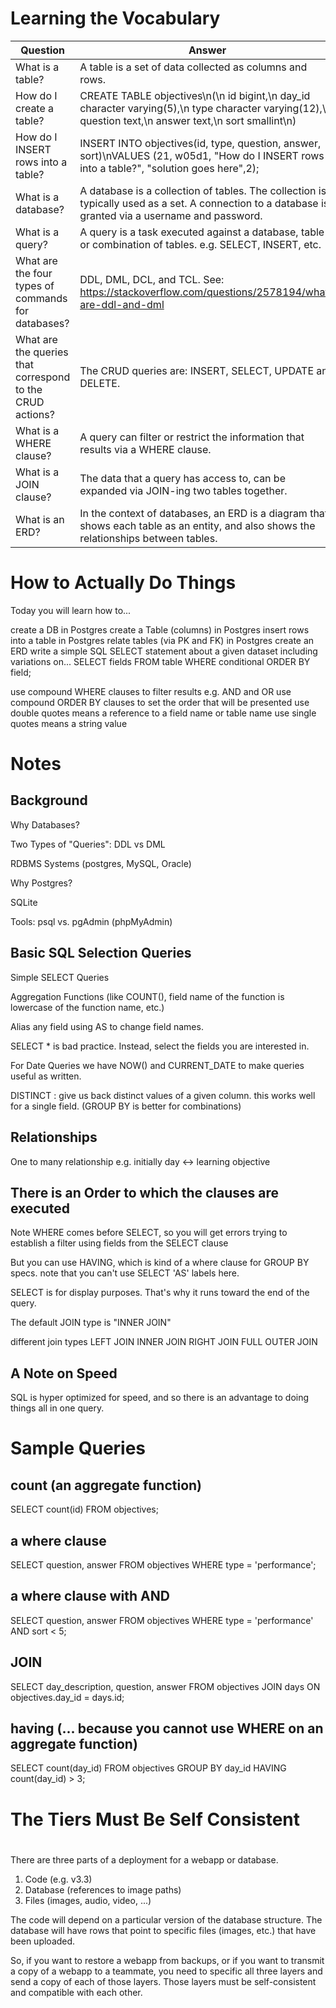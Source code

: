 # Learning the Vocabulary

|Question|Answer|
|--|--|
|What is a table?	|A table is a set of data collected as columns and rows.|	
|How do I create a table?	|CREATE TABLE objectives\n(\n id bigint,\n day_id character varying(5),\n type character varying(12),\n question text,\n answer text,\n sort smallint\n)|	
|How do I INSERT rows into a table?	|INSERT INTO objectives(id, type, question, answer, sort)\nVALUES (21, w05d1, "How do I INSERT rows into a table?", "solution goes here",2);|	
|What is a database?	|A database is a collection of tables. The collection is typically used as a set. A connection to a database is granted via a username and password.|	
|What is a query?	|A query is a task executed against a database, table or combination of tables. e.g. SELECT, INSERT, etc.|	
|What are the four types of commands for databases?	|DDL, DML, DCL, and TCL. See: https://stackoverflow.com/questions/2578194/what-are-ddl-and-dml|	
|What are the queries that correspond to the CRUD actions?	|The CRUD queries are: INSERT, SELECT, UPDATE and DELETE.|	
|What is a WHERE clause?	|A query can filter or restrict the information that results via a WHERE clause.|	
|What is a JOIN clause?	|The data that a query has access to, can be expanded via JOIN-ing two tables together.|	
|What is an ERD?	|In the context of databases, an ERD is a diagram that shows each table as an entity, and also shows the relationships between tables.|	

# How to Actually Do Things

Today you will learn how to...

create a DB in Postgres
create a Table (columns) in Postgres
insert rows into a table in Postgres
relate tables (via PK and FK) in Postgres
create an ERD
write a simple SQL SELECT statement
    about a given dataset including variations on...
    SELECT fields FROM table WHERE conditional ORDER BY field;

use compound WHERE clauses to filter results e.g. AND and OR 
use compound ORDER BY clauses to set the order that will be presented
use double quotes means a reference to a field name or table name
use single quotes means a string value


# Notes

## Background

Why Databases?

Two Types of "Queries": DDL vs DML

RDBMS Systems (postgres, MySQL, Oracle)

Why Postgres?

SQLite

Tools: psql vs. pgAdmin (phpMyAdmin)

## Basic SQL Selection Queries

Simple SELECT Queries

Aggregation Functions (like COUNT(), field name of the function is lowercase of the function name, etc.)

Alias any field using AS to change field names.

SELECT * is bad practice. Instead, select the fields you are interested in.

For Date Queries we have NOW() and CURRENT_DATE to make queries useful as written.

DISTINCT : give us back distinct values of a given column. this works well for a single field. (GROUP BY is better for combinations)

## Relationships

One to many relationship e.g. initially  day <-> learning objective

## There is an Order to which the clauses are executed

Note WHERE comes before SELECT, so you will get errors trying to establish a filter using fields from the SELECT clause

But you can use HAVING, which is kind of a where clause for GROUP BY specs. note that you can't use SELECT 'AS' labels here.

SELECT is for display purposes. That's why it runs toward the end of the query.

The default JOIN type is "INNER JOIN"

different join types
LEFT JOIN
INNER JOIN
RIGHT JOIN
FULL OUTER JOIN

## A Note on Speed

SQL is hyper optimized for speed, and so there is an advantage to doing things all in one query.

# Sample Queries

## count (an aggregate function)

SELECT count(id) 
FROM objectives;

## a where clause

SELECT question, answer
FROM objectives
WHERE type = 'performance';

## a where clause with AND

SELECT question, answer
FROM objectives
WHERE type = 'performance' AND sort < 5;

## JOIN
SELECT day_description, question, answer
FROM objectives
JOIN days ON objectives.day_id = days.id;

## having (... because you cannot use WHERE on an aggregate function)

SELECT count(day_id) 
FROM objectives 
GROUP BY day_id 
HAVING count(day_id) > 3;


#
# The Tiers Must Be Self Consistent
#

There are three parts of a deployment for a webapp or database.

1) Code (e.g. v3.3)
2) Database (references to image paths)
3) Files (images, audio, video, ...)

The code will depend on a particular version of the database structure. The database will have rows that point
to specific files (images, etc.) that have been uploaded.

So, if you want to restore a webapp from backups, or if you want to transmit a copy of a webapp to a 
teammate, you need to specific all three layers and send a copy of each of those layers. Those layers must 
be self-consistent and compatible with each other.
